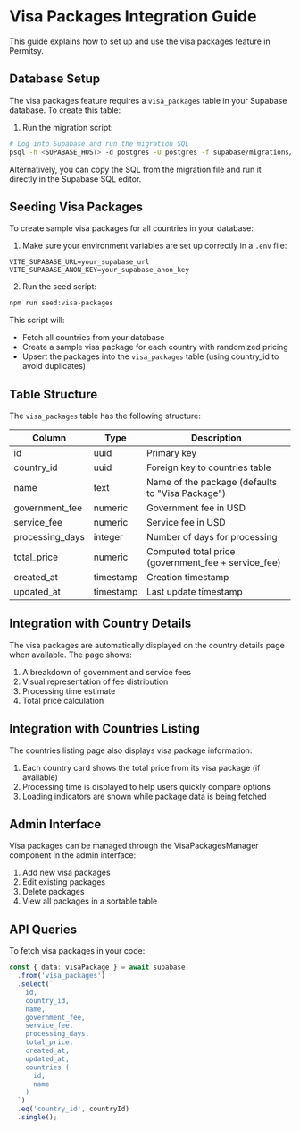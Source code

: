 # Visa Packages Integration Guide

This guide explains how to set up and use the visa packages feature in Permitsy.

## Database Setup

The visa packages feature requires a `visa_packages` table in your Supabase database. To create this table:

1. Run the migration script:

```bash
# Log into Supabase and run the migration SQL
psql -h <SUPABASE_HOST> -d postgres -U postgres -f supabase/migrations/20240523_create_visa_packages.sql
```

Alternatively, you can copy the SQL from the migration file and run it directly in the Supabase SQL editor.

## Seeding Visa Packages

To create sample visa packages for all countries in your database:

1. Make sure your environment variables are set up correctly in a `.env` file:

```
VITE_SUPABASE_URL=your_supabase_url
VITE_SUPABASE_ANON_KEY=your_supabase_anon_key
```

2. Run the seed script:

```bash
npm run seed:visa-packages
```

This script will:
- Fetch all countries from your database
- Create a sample visa package for each country with randomized pricing
- Upsert the packages into the `visa_packages` table (using country_id to avoid duplicates)

## Table Structure

The `visa_packages` table has the following structure:

| Column | Type | Description |
|--------|------|-------------|
| id | uuid | Primary key |
| country_id | uuid | Foreign key to countries table |
| name | text | Name of the package (defaults to "Visa Package") |
| government_fee | numeric | Government fee in USD |
| service_fee | numeric | Service fee in USD |
| processing_days | integer | Number of days for processing |
| total_price | numeric | Computed total price (government_fee + service_fee) |
| created_at | timestamp | Creation timestamp |
| updated_at | timestamp | Last update timestamp |

## Integration with Country Details

The visa packages are automatically displayed on the country details page when available. The page shows:

1. A breakdown of government and service fees
2. Visual representation of fee distribution
3. Processing time estimate
4. Total price calculation

## Integration with Countries Listing

The countries listing page also displays visa package information:

1. Each country card shows the total price from its visa package (if available)
2. Processing time is displayed to help users quickly compare options
3. Loading indicators are shown while package data is being fetched

## Admin Interface

Visa packages can be managed through the VisaPackagesManager component in the admin interface:

1. Add new visa packages
2. Edit existing packages
3. Delete packages
4. View all packages in a sortable table

## API Queries

To fetch visa packages in your code:

```typescript
const { data: visaPackage } = await supabase
  .from('visa_packages')
  .select(`
    id,
    country_id,
    name,
    government_fee,
    service_fee,
    processing_days,
    total_price,
    created_at,
    updated_at,
    countries (
      id,
      name
    )
  `)
  .eq('country_id', countryId)
  .single();
``` 